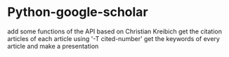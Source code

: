 # Python-google-scholar
add some functions of the API based on Christian Kreibich
get the citation articles of each article using '-T cited-number'
get the keywords of every article and make a presentation
